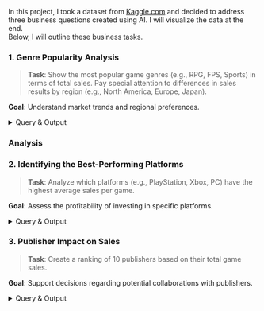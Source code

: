 In this project, I took a dataset from [Kaggle.com](https://www.kaggle.com/datasets/gregorut/videogamesales) and decided to address three business questions created using AI. I will visualize the data at the end.\
Below, I will outline these business tasks.

### 1. Genre Popularity Analysis

>**Task**: Show the most popular game genres (e.g., RPG, FPS, Sports) in terms of total sales. Pay special attention to differences in sales results by region (e.g., North America, Europe, Japan).

**Goal**: Understand market trends and regional preferences.

<details>
<summary>Query & Output</summary>  
  
## Average sales per game in every genre (in millions) globally.  
  
```
SELECT genre, COUNT(*) AS number_of_games, SUM(global_sales) AS sum_of_total_sales, ROUND(SUM(global_sales)/COUNT(*),2) AS average_sales_per_game
FROM video_game_sales.vgsales
GROUP BY genre
ORDER BY average_sales_per_game DESC
```  
![average_sales_per_game](https://github.com/user-attachments/assets/7deff255-6cb4-4a2e-a21d-546126c437c0)  

## Average sales per game in every genre (in millions) in North America.  

```
SELECT genre, COUNT(*) AS number_of_games, SUM(na_sales) AS sum_of_sales_in_na, ROUND(SUM(na_sales)/COUNT(*),2) AS average_sales_per_game
FROM video_game_sales.vgsales
GROUP BY genre
ORDER BY average_sales_per_game DESC
```
![average_sales_per_game_na](https://github.com/user-attachments/assets/5bf263ca-b753-4b7a-b34b-731bbcf78290)  

## Average sales per game in every genre (in millions) in Europe.  

```
SELECT genre, COUNT(*) AS number_of_games, SUM(eu_sales) AS sum_of_sales_in_na, ROUND(SUM(eu_sales)/COUNT(*),2) AS average_sales_per_game
FROM video_game_sales.vgsales
GROUP BY genre
ORDER BY average_sales_per_game DESC
```
![average_sales_per_game_eu](https://github.com/user-attachments/assets/ebb76482-6617-417f-a423-eb6d221143f7)  

## Average sales per game in every genre (in millions) in Japan.  

```
SELECT genre, COUNT(*) AS number_of_games, SUM(jp_sales) AS sum_of_sales_in_na, ROUND(SUM(jp_sales)/COUNT(*),2) AS average_sales_per_game
FROM video_game_sales.vgsales
GROUP BY genre
ORDER BY average_sales_per_game DESC
```  
![average_sales_per_game_jp](https://github.com/user-attachments/assets/0cbda3c5-a8a3-4e45-bc3f-12df4c285c99)  

## Average sales per game in every genre (in millions) in other parts of the world.  

```
SELECT genre, COUNT(*) AS number_of_games, SUM(other_sales) AS sum_of_sales_in_na, ROUND(SUM(other_sales)/COUNT(*),2) AS average_sales_per_game
FROM video_game_sales.vgsales
GROUP BY genre
ORDER BY average_sales_per_game DESC
```  
![average_sales_per_game_other](https://github.com/user-attachments/assets/3aa1f7f3-f1c2-4c21-bbf9-d53e05b50672)

</details>  

### Analysis

### 2. Identifying the Best-Performing Platforms
>**Task**: Analyze which platforms (e.g., PlayStation, Xbox, PC) have the highest average sales per game.

**Goal**: Assess the profitability of investing in specific platforms.

<details>  
  
<summary>Query & Output</summary>  

```
SELECT platform, COUNT(*) AS number_of_games, SUM(global_sales) AS sum_of_sales, ROUND(SUM(global_sales)/COUNT(*),2) AS average_sales_per_game
FROM video_game_sales.vgsales
GROUP BY platform
ORDER BY average_sales_per_game DESC
```
![average_sales_per_game_console](https://github.com/user-attachments/assets/dcee54eb-6697-46c7-94a6-bdb682d6f3e9)


</details>  


### 3. Publisher Impact on Sales
>**Task**: Create a ranking of 10 publishers based on their total game sales.

**Goal**: Support decisions regarding potential collaborations with publishers.

<details>  
  
<summary>Query & Output</summary>  

```
SELECT publisher, SUM(global_sales) FROM video_game_sales.vgsales
WHERE publisher IS NOT NULL
GROUP BY publisher
ORDER BY SUM(global_sales) DESC
LIMIT 10
```
![top_publishers](https://github.com/user-attachments/assets/2b2cd1a4-ec9a-447a-ac55-1dc61f725ed3)  

</details>
